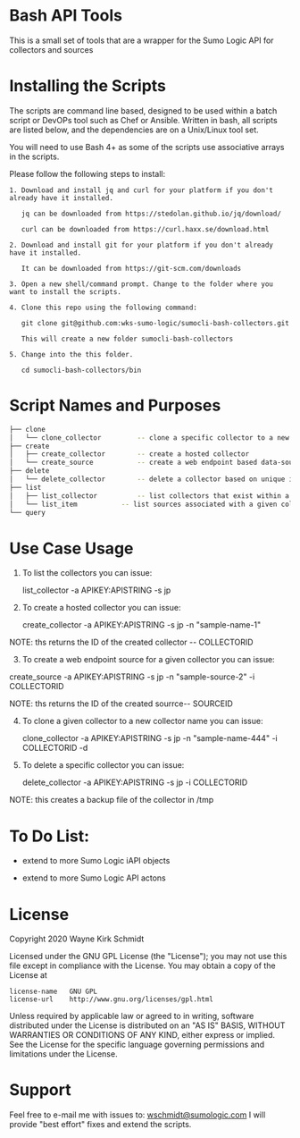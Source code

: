 
Bash API Tools
==============

This is a small set of tools that are a wrapper for the Sumo Logic API for collectors and sources

Installing the Scripts
=======================

The scripts are command line based, designed to be used within a batch script or DevOPs tool such as Chef or Ansible.
Written in bash, all scripts are listed below, and the dependencies are on a Unix/Linux tool set.

You will need to use Bash 4+ as some of the scripts use associative arrays in the scripts.

Please follow the following steps to install:

    1. Download and install jq and curl for your platform if you don't already have it installed.

       jq can be downloaded from https://stedolan.github.io/jq/download/

       curl can be downloaded from https://curl.haxx.se/download.html

    2. Download and install git for your platform if you don't already have it installed.

       It can be downloaded from https://git-scm.com/downloads
    
    3. Open a new shell/command prompt. Change to the folder where you want to install the scripts.
    
    4. Clone this repo using the following command:
    
       git clone git@github.com:wks-sumo-logic/sumocli-bash-collectors.git

       This will create a new folder sumocli-bash-collectors
    
    5. Change into the this folder. 

       cd sumocli-bash-collectors/bin

Script Names and Purposes
=========================

```bash
├── clone
│   └── clone_collector 		-- clone a specific collector to a new name
├── create
│   ├── create_collector		-- create a hosted collector
│   └── create_source			-- create a web endpoint based data-source
├── delete
│   └── delete_collector		-- delete a collector based on unique id
├── list
│   ├── list_collector			-- list collectors that exist within a specific organization
│   └── list_item			-- list sources associated with a given collector and organization
└── query
```

Use Case Usage
==============

1. To list the collectors you can issue:

   list_collector -a APIKEY:APISTRING -s jp

2. To create a hosted collector you can issue:

   create_collector -a APIKEY:APISTRING -s jp -n "sample-name-1"

NOTE: ths returns the ID of the created collector -- COLLECTORID

3. To create a web endpoint source for a given collector you can issue:

  create_source -a APIKEY:APISTRING -s jp -n "sample-source-2" -i COLLECTORID

NOTE: ths returns the ID of the created sourrce-- SOURCEID

4. To clone a given collector to a new collector name you can issue:

   clone_collector -a APIKEY:APISTRING -s jp -n "sample-name-444" -i COLLECTORID -d

5. To delete a specific collector you can issue:

   delete_collector -a APIKEY:APISTRING -s jp -i COLLECTORID

NOTE: this creates a backup file of the collector in /tmp

To Do List:
===========

* extend to more Sumo Logic iAPI objects

* extend to more Sumo Logic API actons

License
=======

Copyright 2020 Wayne Kirk Schmidt

Licensed under the GNU GPL License (the "License");
you may not use this file except in compliance with the License.
You may obtain a copy of the License at

    license-name   GNU GPL
    license-url    http://www.gnu.org/licenses/gpl.html

Unless required by applicable law or agreed to in writing, software
distributed under the License is distributed on an "AS IS" BASIS,
WITHOUT WARRANTIES OR CONDITIONS OF ANY KIND, either express or implied.
See the License for the specific language governing permissions and
limitations under the License.

Support
=======

Feel free to e-mail me with issues to: wschmidt@sumologic.com
I will provide "best effort" fixes and extend the scripts.

